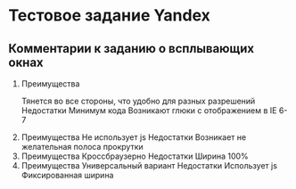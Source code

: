 <h1>Тестовое задание Yandex</h1>



<h2>Комментарии к заданию о всплывающих окнах </h2>

<ol>  
<li> 
<span>Преимущества </span>
<p>Тянется во все стороны, что удобно для разных разрешений
<span>Недостатки </span>
Минимум кода
Возникают глюки с отображением в IE 6-7
</li>
<li> 
<span>Преимущества </span>
Не использует js
<span>Недостатки </span>
Возникает не желательная полоса прокрутки
</li> 
<li> 
<span>Преимущества </span>
Кроссбраузерно
<span>Недостатки </span>
Ширина 100%
</li> 
<li> 
<span>Преимущества </span>
Универсальный вариант
<span>Недостатки </span>
Использует js
Фиксированная ширина 
</li> 
</ol> 
